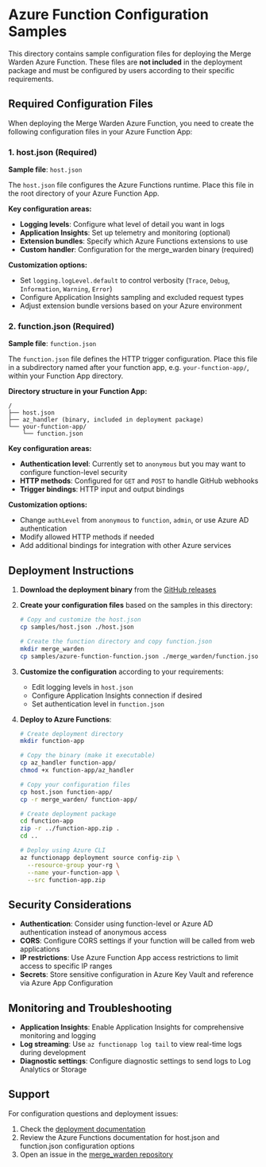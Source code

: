 # Azure Function Configuration Samples

This directory contains sample configuration files for deploying the Merge Warden Azure Function. These files are **not included** in the deployment package and must be configured by users according to their specific requirements.

## Required Configuration Files

When deploying the Merge Warden Azure Function, you need to create the following configuration files in your Azure Function App:

### 1. host.json (Required)

**Sample file**: `host.json`

The `host.json` file configures the Azure Functions runtime. Place this file in the root directory of your Azure Function App.

**Key configuration areas:**

- **Logging levels**: Configure what level of detail you want in logs
- **Application Insights**: Set up telemetry and monitoring (optional)
- **Extension bundles**: Specify which Azure Functions extensions to use
- **Custom handler**: Configuration for the merge_warden binary (required)

**Customization options:**

- Set `logging.logLevel.default` to control verbosity (`Trace`, `Debug`, `Information`, `Warning`, `Error`)
- Configure Application Insights sampling and excluded request types
- Adjust extension bundle versions based on your Azure environment

### 2. function.json (Required)

**Sample file**: `function.json`

The `function.json` file defines the HTTP trigger configuration. Place this file in a subdirectory named after your function app, e.g. `your-function-app/`, within your Function App directory.

**Directory structure in your Function App:**

```
/
├── host.json
├── az_handler (binary, included in deployment package)
└── your-function-app/
    └── function.json
```

**Key configuration areas:**

- **Authentication level**: Currently set to `anonymous` but you may want to configure function-level security
- **HTTP methods**: Configured for `GET` and `POST` to handle GitHub webhooks
- **Trigger bindings**: HTTP input and output bindings

**Customization options:**

- Change `authLevel` from `anonymous` to `function`, `admin`, or use Azure AD authentication
- Modify allowed HTTP methods if needed
- Add additional bindings for integration with other Azure services

## Deployment Instructions

1. **Download the deployment binary** from the [GitHub releases](https://github.com/pvandervelde/merge_warden/releases)

2. **Create your configuration files** based on the samples in this directory:

   ```bash
   # Copy and customize the host.json
   cp samples/host.json ./host.json

   # Create the function directory and copy function.json
   mkdir merge_warden
   cp samples/azure-function-function.json ./merge_warden/function.json
   ```

3. **Customize the configuration** according to your requirements:
   - Edit logging levels in `host.json`
   - Configure Application Insights connection if desired
   - Set authentication level in `function.json`

4. **Deploy to Azure Functions**:

   ```bash
   # Create deployment directory
   mkdir function-app

   # Copy the binary (make it executable)
   cp az_handler function-app/
   chmod +x function-app/az_handler

   # Copy your configuration files
   cp host.json function-app/
   cp -r merge_warden/ function-app/

   # Create deployment package
   cd function-app
   zip -r ../function-app.zip .
   cd ..

   # Deploy using Azure CLI
   az functionapp deployment source config-zip \
     --resource-group your-rg \
     --name your-function-app \
     --src function-app.zip
   ```

## Security Considerations

- **Authentication**: Consider using function-level or Azure AD authentication instead of anonymous access
- **CORS**: Configure CORS settings if your function will be called from web applications
- **IP restrictions**: Use Azure Function App access restrictions to limit access to specific IP ranges
- **Secrets**: Store sensitive configuration in Azure Key Vault and reference via Azure App Configuration

## Monitoring and Troubleshooting

- **Application Insights**: Enable Application Insights for comprehensive monitoring and logging
- **Log streaming**: Use `az functionapp log tail` to view real-time logs during development
- **Diagnostic settings**: Configure diagnostic settings to send logs to Log Analytics or Storage

## Support

For configuration questions and deployment issues:

1. Check the [deployment documentation](../docs/deployment/azure/README.md)
2. Review the Azure Functions documentation for host.json and function.json configuration options
3. Open an issue in the [merge_warden repository](https://github.com/pvandervelde/merge_warden/issues)
